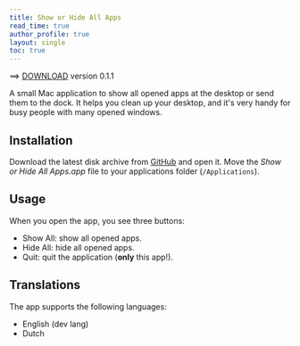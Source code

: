 ```yaml
---
title: Show or Hide All Apps
read_time: true
author_profile: true
layout: single
toc: true
---
```


==> [DOWNLOAD](https://github.com/garraflavatra/show-hide-apps/releases/latest) version 0.1.1

A small Mac application to show all opened apps at the desktop or send them to the dock. It helps you clean up your desktop, and it's very handy for  busy people with many opened windows.

## Installation

Download the latest disk archive from [GitHub](https://github.com/garraflavatra/show-hide-apps/releases/latest) and open it. Move the *Show or Hide All Apps.app* file to your applications folder (`/Applications`).

## Usage

When you open the app, you see three buttons:

- Show All: show all opened apps.
- Hide All: hide all opened apps.
- Quit: quit the application (**only** this app!).

## Translations

The app supports the following languages:

- English (dev lang)
- Dutch
